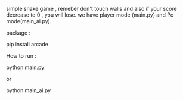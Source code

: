 
simple snake game , remeber don't touch walls and also if your score decrease to 0 , you will lose.
we have player mode (main.py) and Pc mode(main_ai.py).

package :

pip install arcade


How to run :

python main.py

or 

python main_ai.py